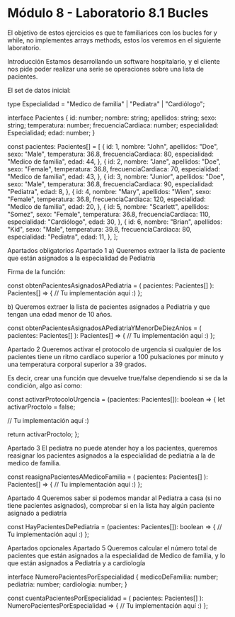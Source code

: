 # Módulo 8 - Laboratorio 8.1 Bucles

El objetivo de estos ejercicios es que te familiarices con los bucles for y while, no implementes arrays methods, estos los veremos en el siguiente laboratorio.

Introducción
Estamos desarrollando un software hospitalario, y el cliente nos pide poder realizar una serie se operaciones sobre una lista de pacientes.

El set de datos inicial:

type Especialidad = "Medico de familia" | "Pediatra" | "Cardiólogo";

interface Pacientes {
id: number;
nombre: string;
apellidos: string;
sexo: string;
temperatura: number;
frecuenciaCardiaca: number;
especialidad: Especialidad;
edad: number;
}

const pacientes: Pacientes[] = [
{
id: 1,
nombre: "John",
apellidos: "Doe",
sexo: "Male",
temperatura: 36.8,
frecuenciaCardiaca: 80,
especialidad: "Medico de familia",
edad: 44,
},
{
id: 2,
nombre: "Jane",
apellidos: "Doe",
sexo: "Female",
temperatura: 36.8,
frecuenciaCardiaca: 70,
especialidad: "Medico de familia",
edad: 43,
},
{
id: 3,
nombre: "Junior",
apellidos: "Doe",
sexo: "Male",
temperatura: 36.8,
frecuenciaCardiaca: 90,
especialidad: "Pediatra",
edad: 8,
},
{
id: 4,
nombre: "Mary",
apellidos: "Wien",
sexo: "Female",
temperatura: 36.8,
frecuenciaCardiaca: 120,
especialidad: "Medico de familia",
edad: 20,
},
{
id: 5,
nombre: "Scarlett",
apellidos: "Somez",
sexo: "Female",
temperatura: 36.8,
frecuenciaCardiaca: 110,
especialidad: "Cardiólogo",
edad: 30,
},
{
id: 6,
nombre: "Brian",
apellidos: "Kid",
sexo: "Male",
temperatura: 39.8,
frecuenciaCardiaca: 80,
especialidad: "Pediatra",
edad: 11,
},
];

Apartados obligatorios
Apartado 1
a) Queremos extraer la lista de paciente que están asignados a la especialidad de Pediatría

Firma de la función:

const obtenPacientesAsignadosAPediatria = (
pacientes: Pacientes[]
): Pacientes[] => {
// Tu implementación aquí :)
};

b) Queremos extraer la lista de pacientes asignados a Pediatría y que tengan una edad menor de 10 años.

const obtenPacientesAsignadosAPediatriaYMenorDeDiezAnios = (
pacientes: Pacientes[]
): Pacientes[] => {
// Tu implementación aquí :)
};

Apartado 2
Queremos activar el protocolo de urgencia si cualquier de los pacientes tiene un ritmo cardíaco superior a 100 pulsaciones por minuto y una temperatura corporal superior a 39 grados.

Es decir, crear una función que devuelve true/false dependiendo si se da la condición, algo así como:

const activarProtocoloUrgencia = (pacientes: Pacientes[]): boolean => {
let activarProctolo = false;

// Tu implementación aquí :)

return activarProctolo;
};

Apartado 3
El pediatra no puede atender hoy a los pacientes, queremos reasignar los pacientes asignados a la especialidad de pediatría a la de medico de familia.

const reasignaPacientesAMedicoFamilia = (
pacientes: Pacientes[]
): Pacientes[] => {
// Tu implementación aquí :)
};

Apartado 4
Queremos saber si podemos mandar al Pediatra a casa (si no tiene pacientes asignados), comprobar si en la lista hay algún paciente asignado a pediatría

const HayPacientesDePediatria = (pacientes: Pacientes[]): boolean => {
// Tu implementación aquí :)
};

Apartados opcionales
Apartado 5
Queremos calcular el número total de pacientes que están asignados a la especialidad de Medico de familia, y lo que están asignados a Pediatría y a cardiología

interface NumeroPacientesPorEspecialidad {
medicoDeFamilia: number;
pediatria: number;
cardiologia: number;
}

const cuentaPacientesPorEspecialidad = (
pacientes: Pacientes[]
): NumeroPacientesPorEspecialidad => {
// Tu implementación aquí :)
};
